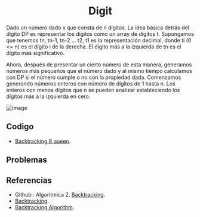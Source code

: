 <h1 align="center"> Digit </h1>

Dado un número dado x que consta de n dígitos. La idea básica detrás del dígito DP es representar los dígitos como un array de dígitos t. Supongamos que tenemos tn, tn-1, tn-2 ... t2, t1 es la representación decimal, donde ti (0 <= n) es el dígito i de la derecha. El dígito más a la izquierda de tn es el dígito más significativo.

Ahora, después de presentar un cierto número de esta manera, generamos números más pequeños que el número dado y al mismo tiempo calculamos con DP si el número cumple o no con la propiedad dada. Comenzamos generando números enteros con número de dígitos de 1 hasta n. Los enteros con menos dígitos que n se pueden analizar estableciendo los dígitos más a la izquierda en cero.

![image](https://user-images.githubusercontent.com/97768733/196455492-5d521a4c-643f-4eb8-abbe-ba256a1f7db9.png)

## Codigo

* [Backtracking 8 queen](https://github.com/HugoAlejandro2002/Algoritmos-y-Estructuras-de-Datos/blob/main/Algoritmos/BackTracking/8queenproblem.cpp).

## Problemas

## Referencias 

* Github : Algoritmica 2. [Backtracking](https://github.com/PaulLandaeta/algoritmica2/tree/master/contenido/Backtracking).
* [Backtracking](https://docs.jjpeleato.com/algoritmia/backtracking).  
* [Backtracking Algorithm](https://www.educative.io/answers/what-is-a-binary-indexed-tree).
